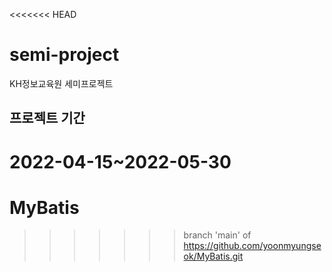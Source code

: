 <<<<<<< HEAD
# semi-project
KH정보교육원 세미프로젝트

## 프로젝트 기간
2022-04-15~2022-05-30
=======
# MyBatis
>>>>>>> branch 'main' of https://github.com/yoonmyungseok/MyBatis.git

